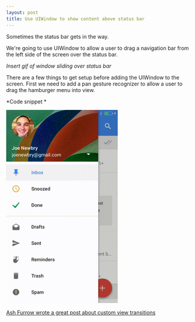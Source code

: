 ```yaml
---
layout: post
title: Use UIWindow to show content above status bar
---
```


<div class="message">
				Sometimes the status bar gets in the way.
</div>

We're going to use UIWindow to allow a user to drag a navigation bar from the left side of the screen over the status bar.

*Insert gif of window sliding over status bar*

There are a few things to get setup before adding the UIWindow to the screen. First we need to add a pan gesture recognizer to allow a user to drag the hamburger menu into view.

*Code snippet *

![This is a link to a static file](public/out.gif)

<a href="http://www.teehanlax.com/blog/custom-uiviewcontroller-transitions/">Ash Furrow wrote a great post about custom view transitions</a>




				

